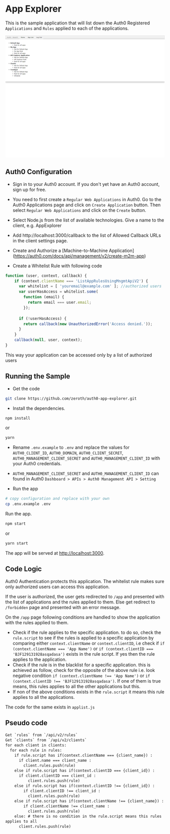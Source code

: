 # App Explorer
This is the sample application that will list down the Auth0 Registered `Applications`  and `Rules` applied to each of the applications.

![App screenshot](/docs/appexplore.png?raw=true)

## Auth0 Configuration
- Sign in to your Auth0 account. If you don't yet have an Auth0 account, sign up for free.

- You need to first create a `Regular Web Applications` in Auth0. Go to the Auth0 Applications page and click on `Create Application` button. Then select `Regular Web Applications` and click on the `Create` button. 

- Select Node.js from the list of available technologies. Give a name to the client, e.g. AppExplorer

- Add http://localhost:3000/callback to the list of Allowed Callback URLs in the client settings page.

- Create and Authorize a [Machine-to-Machine Application] (https://auth0.com/docs/api/management/v2/create-m2m-app)

- Create a Whitelist Rule with following code

```javascript
function (user, context, callback) {
    if (context.clientName === 'ListAppRulesUsingMngmtApiV2') {
      var whitelist = [ 'youremail@example.com' ]; //authorized users
      var userHasAccess = whitelist.some(
        function (email) {
          return email === user.email;
        });

      if (!userHasAccess) {
        return callback(new UnauthorizedError('Access denied.'));
      }
    }
    callback(null, user, context);
}
```

This way your application can be accessed only by a list of authorized users


## Running the Sample
- Get the code
```bash
git clone https://github.com/zeroth/auth0-app-explorer.git
```

- Install the dependencies.

```bash
npm install
```
or
```bash
yarn
```

- Rename `.env.example` to `.env` and replace the values for `AUTH0_CLIENT_ID`, `AUTH0_DOMAIN`, `AUTH0_CLIENT_SECRET`, `AUTH0_MANAGEMENT_CLIENT_SECRET` and `AUTH0_MANAGEMENT_CLIENT_ID` with your Auth0 credentials. 

- `AUTH0_MANAGEMENT_CLIENT_SECRET` and `AUTH0_MANAGEMENT_CLIENT_ID` can found in Auth0 `Dashboard > APIs > Auth0 Management API > Setting`


- Run the app
```bash
# copy configuration and replace with your own
cp .env.example .env
```

Run the app.

```bash
npm start
```
or 
```bash
yarn start
```

The app will be served at [http://localhost:3000](http://localhost:3000).

## Code Logic
Auth0 Authentication protects this application. The whitelist rule makes sure only authorized users can access this application.

If the user is authorized, the user gets redirected to `/app` and presented with the list of applications and the rules applied to them. Else get redirect to `/forbidden` page and presented with an error message.

On the `/app` page following conditions are handled to show the application with the rules applied to them.

- Check if the rule applies to the specific application. to do so, check the `rule.script` to see if the rules is applied to a specific application by comparing either `context.clientName` or `context.clientID`, i.e check if  `if (context.clientName === 'App Name')` or `if (context.clientID === 'BJF129131928asqadasa')` exists in the rule script. If yes then the rule applies to the application.
- Check if the rule is in the blacklist for a specific application. this is achieved as follow, check for the opposite of the above rule i.e. look negative condition `if (context.clientName !== 'App Name')` or `if (context.clientID !== 'BJF129131928asqadasa')`. If one of them is true means, this rules applies to all the other applications but this.
- If non of the above conditions exists in the `rule.script` it means this rule applies to all the applications.
  
The code for the same exists in `applist.js`

## Pseudo code 
```
Get `rules` from `/api/v2/rules`
Get `clients` from `/api/v2/clients`
for each client in clients:
  for each rule in rules:
    if rule.script has if(context.clientName === {client_name}) :
      if client.name === client_name :
        client.rules.push(rule)
    else if rule.script has if(context.clientID === {client_id}) :
      if client.clientID === client_id :
          client.rules.push(rule)
    else if rule.script has if(context.clientID !== {client_id}) :
        if client.clientID !== client_id :
          client.rules.push(rule)
    else if rule.script has if(context.clientName !== {client_name}) :
        if client.clientName !== client_name :
          client.rules.push(rule)
    else: # there is no condition in the rule.script means this rules applies to all
      client.rules.push(rule)
```

